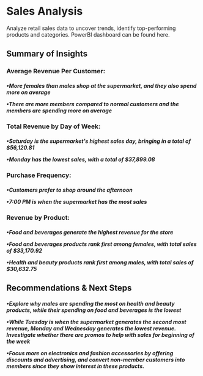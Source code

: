 # Sales Analysis 
Analyze retail sales data to uncover trends, identify top-performing products and categories. PowerBI dashboard can be found here.


<h2>Summary of Insights</h2>

<h3>Average Revenue Per Customer:</h3>
<h5>•More females than males shop at the supermarket, and they also spend more on average
   
  •There are more members compared to normal customers and the members are spending more on average</h5>

<h3>Total Revenue by Day of Week: </h3> 
<h5>•Saturday is the supermarket's highest sales day, bringing in a total of $56,120.81 
   
  •Monday has the lowest sales, with a total of $37,899.08 </h5>

<h3>Purchase Frequency:</h3>
<h5>•Customers prefer to shop around the afternoon
   
  •7:00 PM is when the supermarket has the most sales</h5>

<h3>Revenue by Product:</h3>
<h5>•Food and beverages generate the highest revenue for the store
 
  •Food and beverages products rank first among females, with total sales of $33,170.92
  
  •Health and beauty products rank first among males, with total sales of $30,632.75</h5> 

<h2>Recommendations & Next Steps</h2>

<h5>•Explore why males are spending the most on health and beauty products, while their spending on food and beverages is the lowest
   
  •While Tuesday is when the supermarket generates the second most revenue, Monday and Wednesday generates the lowest revenue. Investigate whether there are promos to help with sales for beginning of the week 
 
  •Focus more on electronics and fashion accessories by offering discounts and advertising, and convert non-member customers into members since they show interest in these products.</h5>
